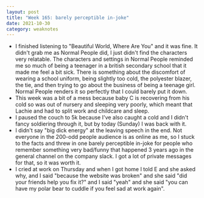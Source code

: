 ```yaml
---
layout: post
title: "Week 165: barely perceptible in-joke"
date: 2021-10-30
category: weaknotes
---
```

* I finished listening to "Beautiful World, Where Are You" and it was fine. It didn't grab me as Normal People did, I just didn't find the characters very relatable. The characters and settings in Normal People reminded me so much of being a teenager in a british secondary school that it made me feel a bit sick. There is something about the discomfort of wearing a school uniform, being slightly too cold, the polyester blazer, the tie, and then trying to go about the business of being a teenage girl. Normal People renders it so perfectly that I could barely put it down.
* This week was a bit of a mess because baby C is recovering from his cold so was out of nursery and sleeping very poorly, which meant that Lachie and had to split work and childcare and sleep.
* I paused the couch to 5k because I've also caught a cold and I didn't fancy soldiering through it, but by today (Sunday) I was back with it.
* I didn't say "big dick energy" at the leaving speech in the end. Not everyone in the 200-odd people audience is as online as me, so I stuck to the facts and threw in one barely perceptible in-joke for people who remember something very bad/funny that happened 3 years ago in the general channel on the company slack. I got a lot of private messages for that, so it was worth it.
* I cried at work on Thursday and when I got home I told E and she asked why, and I said "because the website was broken" and she said "did your friends help you fix it?" and I said "yeah" and she said "you can have my polar bear to cuddle if you feel sad at work again".
